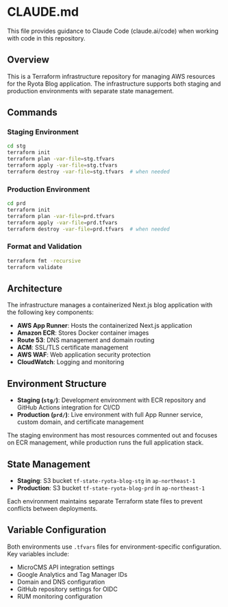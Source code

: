 # CLAUDE.md

This file provides guidance to Claude Code (claude.ai/code) when working with code in this repository.

## Overview

This is a Terraform infrastructure repository for managing AWS resources for the Ryota Blog application. The infrastructure supports both staging and production environments with separate state management.

## Commands

### Staging Environment
```bash
cd stg
terraform init
terraform plan -var-file=stg.tfvars
terraform apply -var-file=stg.tfvars
terraform destroy -var-file=stg.tfvars  # when needed
```

### Production Environment
```bash
cd prd
terraform init
terraform plan -var-file=prd.tfvars
terraform apply -var-file=prd.tfvars
terraform destroy -var-file=prd.tfvars  # when needed
```

### Format and Validation
```bash
terraform fmt -recursive
terraform validate
```

## Architecture

The infrastructure manages a containerized Next.js blog application with the following key components:

- **AWS App Runner**: Hosts the containerized Next.js application
- **Amazon ECR**: Stores Docker container images
- **Route 53**: DNS management and domain routing
- **ACM**: SSL/TLS certificate management
- **AWS WAF**: Web application security protection
- **CloudWatch**: Logging and monitoring

## Environment Structure

- **Staging (`stg/`)**: Development environment with ECR repository and GitHub Actions integration for CI/CD
- **Production (`prd/`)**: Live environment with full App Runner service, custom domain, and certificate management

The staging environment has most resources commented out and focuses on ECR management, while production runs the full application stack.

## State Management

- **Staging**: S3 bucket `tf-state-ryota-blog-stg` in `ap-northeast-1`
- **Production**: S3 bucket `tf-state-ryota-blog-prd` in `ap-northeast-1`

Each environment maintains separate Terraform state files to prevent conflicts between deployments.

## Variable Configuration

Both environments use `.tfvars` files for environment-specific configuration. Key variables include:
- MicroCMS API integration settings
- Google Analytics and Tag Manager IDs
- Domain and DNS configuration
- GitHub repository settings for OIDC
- RUM monitoring configuration